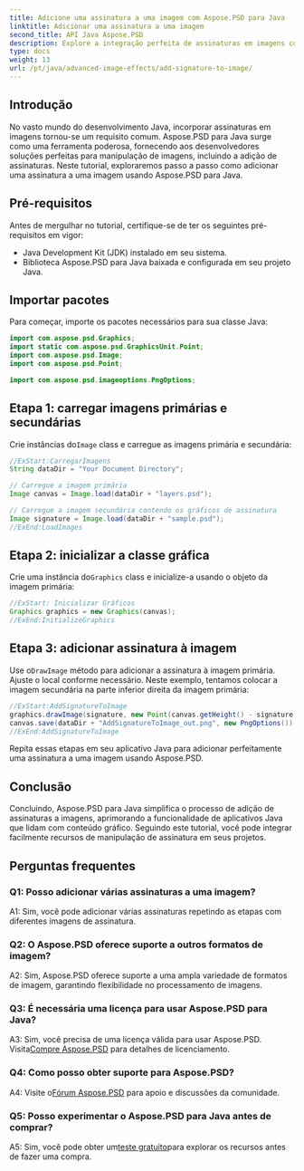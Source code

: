 ```yaml
---
title: Adicione uma assinatura a uma imagem com Aspose.PSD para Java
linktitle: Adicionar uma assinatura a uma imagem
second_title: API Java Aspose.PSD
description: Explore a integração perfeita de assinaturas em imagens com Aspose.PSD para Java. Siga nosso guia passo a passo, importe os pacotes necessários e aprimore os recursos gráficos do seu aplicativo Java.
type: docs
weight: 13
url: /pt/java/advanced-image-effects/add-signature-to-image/
---
```

## Introdução

No vasto mundo do desenvolvimento Java, incorporar assinaturas em imagens tornou-se um requisito comum. Aspose.PSD para Java surge como uma ferramenta poderosa, fornecendo aos desenvolvedores soluções perfeitas para manipulação de imagens, incluindo a adição de assinaturas. Neste tutorial, exploraremos passo a passo como adicionar uma assinatura a uma imagem usando Aspose.PSD para Java.

## Pré-requisitos

Antes de mergulhar no tutorial, certifique-se de ter os seguintes pré-requisitos em vigor:

- Java Development Kit (JDK) instalado em seu sistema.
- Biblioteca Aspose.PSD para Java baixada e configurada em seu projeto Java.

## Importar pacotes

Para começar, importe os pacotes necessários para sua classe Java:

```java
import com.aspose.psd.Graphics;
import static com.aspose.psd.GraphicsUnit.Point;
import com.aspose.psd.Image;
import com.aspose.psd.Point;

import com.aspose.psd.imageoptions.PngOptions;
```

## Etapa 1: carregar imagens primárias e secundárias

 Crie instâncias do`Image` class e carregue as imagens primária e secundária:

```java
//ExStart:CarregarImagens
String dataDir = "Your Document Directory";

// Carregue a imagem primária
Image canvas = Image.load(dataDir + "layers.psd");

// Carregue a imagem secundária contendo os gráficos de assinatura
Image signature = Image.load(dataDir + "sample.psd");
//ExEnd:LoadImages
```

## Etapa 2: inicializar a classe gráfica

 Crie uma instância do`Graphics` class e inicialize-a usando o objeto da imagem primária:

```java
//ExStart: Inicializar Gráficos
Graphics graphics = new Graphics(canvas);
//ExEnd:InitializeGraphics
```

## Etapa 3: adicionar assinatura à imagem

 Use o`DrawImage` método para adicionar a assinatura à imagem primária. Ajuste o local conforme necessário. Neste exemplo, tentamos colocar a imagem secundária na parte inferior direita da imagem primária:

```java
//ExStart:AddSignatureToImage
graphics.drawImage(signature, new Point(canvas.getHeight() - signature.getHeight(), canvas.getWidth() - signature.getWidth()));
canvas.save(dataDir + "AddSignatureToImage_out.png", new PngOptions());
//ExEnd:AddSignatureToImage
```

Repita essas etapas em seu aplicativo Java para adicionar perfeitamente uma assinatura a uma imagem usando Aspose.PSD.

## Conclusão

Concluindo, Aspose.PSD para Java simplifica o processo de adição de assinaturas a imagens, aprimorando a funcionalidade de aplicativos Java que lidam com conteúdo gráfico. Seguindo este tutorial, você pode integrar facilmente recursos de manipulação de assinatura em seus projetos.

## Perguntas frequentes

### Q1: Posso adicionar várias assinaturas a uma imagem?

A1: Sim, você pode adicionar várias assinaturas repetindo as etapas com diferentes imagens de assinatura.

### Q2: O Aspose.PSD oferece suporte a outros formatos de imagem?

A2: Sim, Aspose.PSD oferece suporte a uma ampla variedade de formatos de imagem, garantindo flexibilidade no processamento de imagens.

### Q3: É necessária uma licença para usar Aspose.PSD para Java?

 A3: Sim, você precisa de uma licença válida para usar Aspose.PSD. Visita[Compre Aspose.PSD](https://purchase.aspose.com/buy) para detalhes de licenciamento.

### Q4: Como posso obter suporte para Aspose.PSD?

 A4: Visite o[Fórum Aspose.PSD](https://forum.aspose.com/c/psd/34) para apoio e discussões da comunidade.

### Q5: Posso experimentar o Aspose.PSD para Java antes de comprar?

 A5: Sim, você pode obter um[teste gratuito](https://releases.aspose.com/)para explorar os recursos antes de fazer uma compra.

